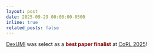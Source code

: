 ```yaml
---
layout: post
date: 2025-09-29 00:00:00-0500
inline: true
related_posts: false
---
```

[DexUMI](https://dex-umi.github.io/) was select as a <span style="color:Maroon">**best paper finalist**</span> at [CoRL 2025](https://www.corl.org/program/awards)!
